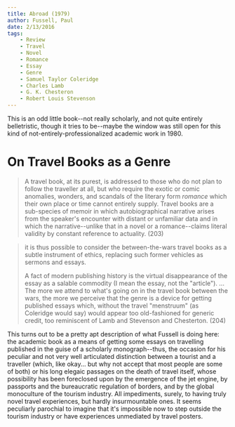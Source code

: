 ```yaml
---
title: Abroad (1979)
author: Fussell, Paul
date: 2/13/2016
tags:
    - Review
    - Travel
    - Novel
    - Romance
    - Essay
    - Genre
    - Samuel Taylor Coleridge
    - Charles Lamb
    - G. K. Chesteron
    - Robert Louis Stevenson
---
```


This is an odd little book--not really scholarly, and not quite entirely belletristic, though it tries to be--maybe the window was still open for this kind of not-entirely-professionalized academic work in 1980.

# On Travel Books as a Genre

> A travel book, at its purest, is addressed to those who do not plan to follow the traveller at all, but who require the exotic or comic anomalies, wonders, and scandals of the literary form _romance_ which their own place or time cannot entirely supply. Travel books are a sub-species of memoir in which autobiographical narrative arises from the speaker's encounter with distant or unfamiliar data and in which the narrative--unlike that in a novel or a romance--claims literal validity by constant reference to actuality. (203)

> it is thus possible to consider the between-the-wars travel books as a subtle instrument of ethics, replacing such former vehicles as sermons and essays.
>
> A fact of modern publishing history is the virtual disappearance of the essay as a salable commodity (I mean the essay, not the "article"). ... The more we attend to what's going on in the travel book between the wars, the more we perceive that the genre is a device for getting published essays which, without the travel "menstruum" (as Coleridge would say) would appear too old-fashioned for generic credit, too reminiscent of Lamb and Stevenson and Chesterton. (204)

This turns out to be a pretty apt description of what Fussell is doing here: the academic book as a means of getting some essays on travelling published in the guise of a scholarly monograph--thus, the occasion for his peculiar and not very well articulated distinction between a tourist and a traveller (which, like okay... but why not accept that most people are some of both) or his long elegaic passages on the death of travel itself, whose possibility has been foreclosed upon by the emergence of the jet engine, by passports and the bureaucratic regulation of borders, and by the global monoculture of the tourism industry. All impediments, surely, to having truly novel travel experiences, but hardly insurmountable ones. It seems peculiarly parochial to imagine that it's impossible now to step outside the tourism industry or have experiences unmediated by travel posters.
